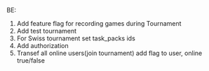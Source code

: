 BE:
1. Add feature flag for recording games during Tournament
2. Add test tournament
3. For Swiss tournament set task_packs ids
4. Add authorization
5. Transef all online users(join tournament) add flag to user, online true/false

